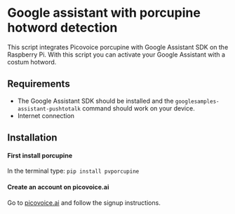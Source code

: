# Google assistant with porcupine hotword detection


This script integrates Picovoice porcupine with Google Assistant SDK on the Raspberry Pi. With this script you can activate your Google Assistant with a costum hotword.

## Requirements

- The Google Assistant SDK should be installed and the `googlesamples-assistant-pushtotalk` command should work on your device.
- Internet connection

## Installation

#### First install porcupine
In the terminal type:
`
pip install pvporcupine
`
#### Create an account on picovoice.ai
Go to [picovoice.ai](https://console.picovoice.ai/signup) and follow the signup instructions.

